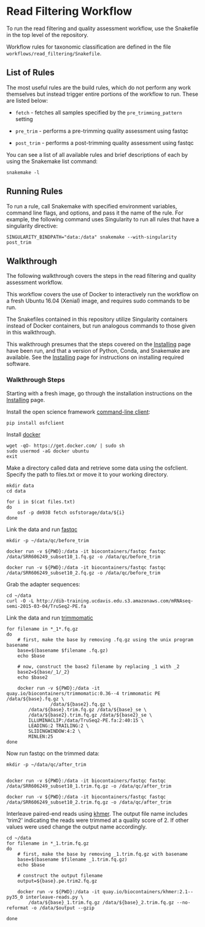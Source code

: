# Read Filtering Workflow

To run the read filtering and quality assessment workflow, 
use the Snakefile in the top level of the repository.

Workflow rules for taxonomic classification are defined in the file
`workflows/read_filtering/Snakefile`.


## List of Rules

The most useful rules are the build rules, which do not
perform any work themselves but instead trigger entire
portions of the workflow to run. These are listed below:

* `fetch` - fetches all samples specified by the 
    `pre_trimming_pattern` setting

* `pre_trim` - performs a pre-trimming quality assessment
    using fastqc

* `post_trim` - performs a post-trimming quality assessment
    using fastqc


You can see a list of all available rules and brief descriptions
of each by using the Snakemake list command:

```
snakemake -l
```


## Running Rules

To run a rule, call Snakemake with specified environment variables,
command line flags, and options, and pass it the name of the rule.
For example, the following command uses Singularity to run all rules
that have a singularity directive:

```
SINGULARITY_BINDPATH="data:/data" snakemake --with-singularity post_trim
```


## Walkthrough

The following walkthrough covers the steps in the read filtering and quality
assessment workflow. 

This workflow covers the use of Docker to interactively run the workflow on a
fresh Ubuntu 16.04 (Xenial) image, and requires sudo commands to be run.

The Snakefiles contained in this repository utilize Singularity containers
instead of Docker containers, but run analogous commands to those given in this
walkthrough.

This walkthrough presumes that the steps covered on the [Installing](installing.md)
page have been run, and that a version of Python, Conda, and Snakemake are available.
See the [Installing](installing.md) page for instructions on installing
required software.

### Walkthrough Steps

Starting with a fresh image, go through the installation instructions
on the [Installing](installing.md) page.

Install the open science framework [command-line client](http://osfclient.readthedocs.io/en/stable/):

```
pip install osfclient
```

Install [docker](https://www.docker.com)

```
wget -qO- https://get.docker.com/ | sudo sh
sudo usermod -aG docker ubuntu
exit
```

Make a directory called data and retrieve some data using the osfclient.
Specify the path to files.txt or move it to your working directory.  

```
mkdir data
cd data

for i in $(cat files.txt)
do 
	osf -p dm938 fetch osfstorage/data/${i}
done
```

Link the data and run [fastqc](https://www.bioinformatics.babraham.ac.uk/projects/fastqc/) 

```
mkdir -p ~/data/qc/before_trim

docker run -v ${PWD}:/data -it biocontainers/fastqc fastqc /data/SRR606249_subset10_1.fq.gz -o /data/qc/before_trim

docker run -v ${PWD}:/data -it biocontainers/fastqc fastqc /data/SRR606249_subset10_2.fq.gz -o /data/qc/before_trim
```

Grab the adapter sequences:

```
cd ~/data
curl -O -L http://dib-training.ucdavis.edu.s3.amazonaws.com/mRNAseq-semi-2015-03-04/TruSeq2-PE.fa
```

Link the data and run [trimmomatic](http://www.usadellab.org/cms/?page=trimmomatic)

```
for filename in *_1*.fq.gz
do
    # first, make the base by removing .fq.gz using the unix program basename
    base=$(basename $filename .fq.gz)
    echo $base

    # now, construct the base2 filename by replacing _1 with _2
    base2=${base/_1/_2}
    echo $base2

    docker run -v ${PWD}:/data -it quay.io/biocontainers/trimmomatic:0.36--4 trimmomatic PE /data/${base}.fq.gz \
                /data/${base2}.fq.gz \
        /data/${base}.trim.fq.gz /data/${base}_se \
        /data/${base2}.trim.fq.gz /data/${base2}_se \
        ILLUMINACLIP:/data/TruSeq2-PE.fa:2:40:15 \
        LEADING:2 TRAILING:2 \
        SLIDINGWINDOW:4:2 \
        MINLEN:25
done
```

Now run fastqc on the trimmed data:

```
mkdir -p ~/data/qc/after_trim


docker run -v ${PWD}:/data -it biocontainers/fastqc fastqc /data/SRR606249_subset10_1.trim.fq.gz -o /data/qc/after_trim

docker run -v ${PWD}:/data -it biocontainers/fastqc fastqc /data/SRR606249_subset10_2.trim.fq.gz -o /data/qc/after_trim
```

Interleave paired-end reads using [khmer](http://khmer.readthedocs.io/en/v2.1.1/). 
The output file name includes 'trim2' indicating the reads were trimmed at a quality score of 2. 
If other values were used change the output name accordingly.

```
cd ~/data
for filename in *_1.trim.fq.gz
do
    # first, make the base by removing _1.trim.fq.gz with basename
    base=$(basename $filename _1.trim.fq.gz)
    echo $base

    # construct the output filename
    output=${base}.pe.trim2.fq.gz

    docker run -v ${PWD}:/data -it quay.io/biocontainers/khmer:2.1--py35_0 interleave-reads.py \
        /data/${base}_1.trim.fq.gz /data/${base}_2.trim.fq.gz --no-reformat -o /data/$output --gzip

done
```


